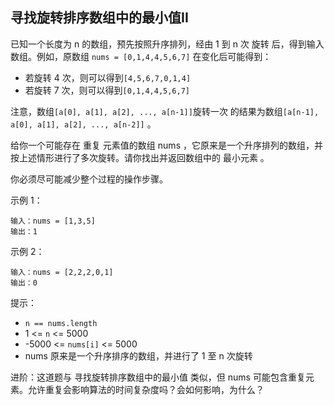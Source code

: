 ## 寻找旋转排序数组中的最小值II

已知一个长度为 n 的数组，预先按照升序排列，经由 1 到 n 次 旋转 后，得到输入数组。例如，原数组 `nums = [0,1,4,4,5,6,7]` 在变化后可能得到：

* 若旋转 4 次，则可以得到`[4,5,6,7,0,1,4]`
* 若旋转 7 次，则可以得到`[0,1,4,4,5,6,7]`

注意，数组`[a[0], a[1], a[2], ..., a[n-1]]`旋转一次 的结果为数组`[a[n-1], a[0], a[1], a[2], ..., a[n-2]]` 。

给你一个可能存在 重复 元素值的数组 nums ，它原来是一个升序排列的数组，并按上述情形进行了多次旋转。请你找出并返回数组中的 最小元素 。

你必须尽可能减少整个过程的操作步骤。

示例 1：

```
输入：nums = [1,3,5]
输出：1
```

示例 2：

```
输入：nums = [2,2,2,0,1]
输出：0
```

提示：

* `n == nums.length`
* 1 <= `n` <= 5000
* -5000 <= `nums[i]` <= 5000
* nums 原来是一个升序排序的数组，并进行了 1 至 n 次旋转


进阶：这道题与 寻找旋转排序数组中的最小值 类似，但 nums 可能包含重复元素。允许重复会影响算法的时间复杂度吗？会如何影响，为什么？